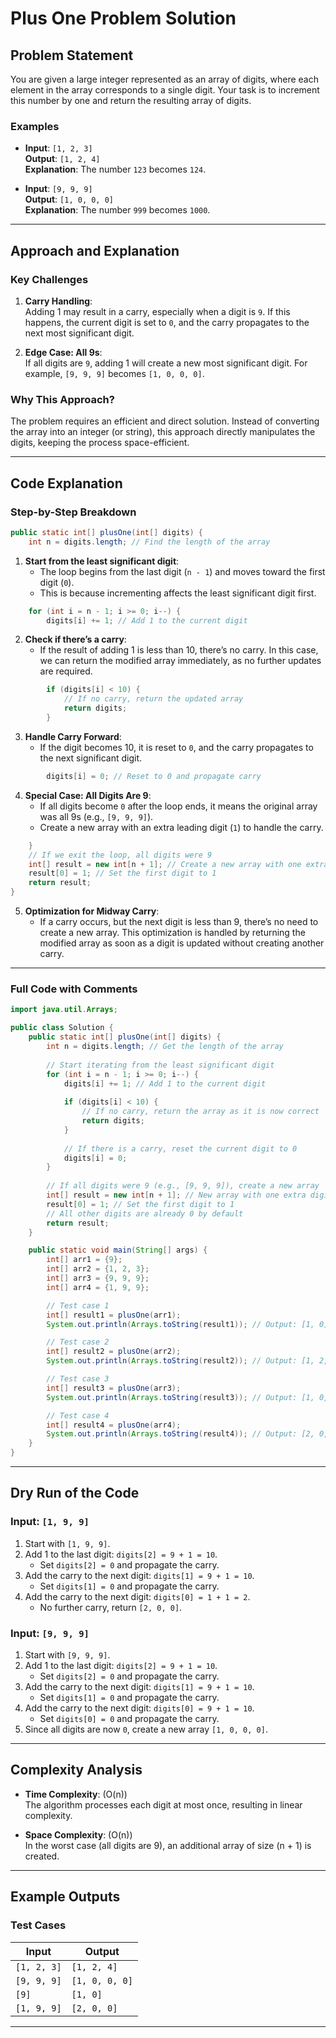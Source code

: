 # **Plus One Problem Solution**

## Problem Statement

You are given a large integer represented as an array of digits, where each element in the array corresponds to a single digit. Your task is to increment this number by one and return the resulting array of digits.

### Examples

- **Input**: `[1, 2, 3]`  
  **Output**: `[1, 2, 4]`  
  **Explanation**: The number `123` becomes `124`.

- **Input**: `[9, 9, 9]`  
  **Output**: `[1, 0, 0, 0]`  
  **Explanation**: The number `999` becomes `1000`.

---

## Approach and Explanation

### Key Challenges

1. **Carry Handling**:  
   Adding 1 may result in a carry, especially when a digit is `9`. If this happens, the current digit is set to `0`, and the carry propagates to the next most significant digit.  

2. **Edge Case: All 9s**:  
   If all digits are `9`, adding 1 will create a new most significant digit. For example, `[9, 9, 9]` becomes `[1, 0, 0, 0]`.

### Why This Approach?

The problem requires an efficient and direct solution. Instead of converting the array into an integer (or string), this approach directly manipulates the digits, keeping the process space-efficient.

---

## Code Explanation

### Step-by-Step Breakdown

```java
public static int[] plusOne(int[] digits) {
    int n = digits.length; // Find the length of the array
```

1. **Start from the least significant digit**:  
   - The loop begins from the last digit (`n - 1`) and moves toward the first digit (`0`).
   - This is because incrementing affects the least significant digit first.

```java
    for (int i = n - 1; i >= 0; i--) {
        digits[i] += 1; // Add 1 to the current digit
```

2. **Check if there’s a carry**:  
   - If the result of adding 1 is less than 10, there’s no carry. In this case, we can return the modified array immediately, as no further updates are required.

```java
        if (digits[i] < 10) { 
            // If no carry, return the updated array
            return digits;
        }
```

3. **Handle Carry Forward**:  
   - If the digit becomes 10, it is reset to `0`, and the carry propagates to the next significant digit.

```java
        digits[i] = 0; // Reset to 0 and propagate carry
```

4. **Special Case: All Digits Are 9**:  
   - If all digits become `0` after the loop ends, it means the original array was all 9s (e.g., `[9, 9, 9]`).
   - Create a new array with an extra leading digit (`1`) to handle the carry.

```java
    }
    // If we exit the loop, all digits were 9
    int[] result = new int[n + 1]; // Create a new array with one extra digit
    result[0] = 1; // Set the first digit to 1
    return result;
}
```

5. **Optimization for Midway Carry**:  
   - If a carry occurs, but the next digit is less than 9, there’s no need to create a new array. This optimization is handled by returning the modified array as soon as a digit is updated without creating another carry.

---

### Full Code with Comments

```java
import java.util.Arrays;

public class Solution {
    public static int[] plusOne(int[] digits) {
        int n = digits.length; // Get the length of the array
        
        // Start iterating from the least significant digit
        for (int i = n - 1; i >= 0; i--) {
            digits[i] += 1; // Add 1 to the current digit
            
            if (digits[i] < 10) {
                // If no carry, return the array as it is now correct
                return digits;
            }
            
            // If there is a carry, reset the current digit to 0
            digits[i] = 0;
        }
        
        // If all digits were 9 (e.g., [9, 9, 9]), create a new array
        int[] result = new int[n + 1]; // New array with one extra digit
        result[0] = 1; // Set the first digit to 1
        // All other digits are already 0 by default
        return result;
    }

    public static void main(String[] args) {
        int[] arr1 = {9};
        int[] arr2 = {1, 2, 3};
        int[] arr3 = {9, 9, 9};
        int[] arr4 = {1, 9, 9};

        // Test case 1
        int[] result1 = plusOne(arr1);
        System.out.println(Arrays.toString(result1)); // Output: [1, 0]

        // Test case 2
        int[] result2 = plusOne(arr2);
        System.out.println(Arrays.toString(result2)); // Output: [1, 2, 4]

        // Test case 3
        int[] result3 = plusOne(arr3);
        System.out.println(Arrays.toString(result3)); // Output: [1, 0, 0, 0]

        // Test case 4
        int[] result4 = plusOne(arr4);
        System.out.println(Arrays.toString(result4)); // Output: [2, 0, 0]
    }
}
```

---

## Dry Run of the Code

### Input: `[1, 9, 9]`
1. Start with `[1, 9, 9]`.  
2. Add 1 to the last digit: `digits[2] = 9 + 1 = 10`.  
   - Set `digits[2] = 0` and propagate the carry.  
3. Add the carry to the next digit: `digits[1] = 9 + 1 = 10`.  
   - Set `digits[1] = 0` and propagate the carry.  
4. Add the carry to the next digit: `digits[0] = 1 + 1 = 2`.  
   - No further carry, return `[2, 0, 0]`.  

### Input: `[9, 9, 9]`
1. Start with `[9, 9, 9]`.  
2. Add 1 to the last digit: `digits[2] = 9 + 1 = 10`.  
   - Set `digits[2] = 0` and propagate the carry.  
3. Add the carry to the next digit: `digits[1] = 9 + 1 = 10`.  
   - Set `digits[1] = 0` and propagate the carry.  
4. Add the carry to the next digit: `digits[0] = 9 + 1 = 10`.  
   - Set `digits[0] = 0` and propagate the carry.  
5. Since all digits are now `0`, create a new array `[1, 0, 0, 0]`.  

---

## Complexity Analysis

- **Time Complexity**: \(O(n)\)  
  The algorithm processes each digit at most once, resulting in linear complexity.

- **Space Complexity**: \(O(n)\)  
  In the worst case (all digits are 9), an additional array of size \(n + 1\) is created.

---

## Example Outputs

### Test Cases

| Input          | Output           |
|-----------------|------------------|
| `[1, 2, 3]`    | `[1, 2, 4]`      |
| `[9, 9, 9]`    | `[1, 0, 0, 0]`   |
| `[9]`          | `[1, 0]`         |
| `[1, 9, 9]`    | `[2, 0, 0]`      |

---

